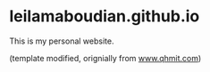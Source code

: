 # leilamaboudian.github.io
This is my personal website.

(template modified, orignially from www.qhmit.com)
